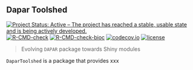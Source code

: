 ## Dapar Toolshed

<!-- badges: start -->
[![Project Status: Active – The project has reached a stable, usable state and is being actively developed.](https://www.repostatus.org/badges/latest/active.svg)](https://www.repostatus.org/#active)
[![R-CMD-check](https://github.com/samWieczorek/DaparToolshed/workflows/R-CMD-check/badge.svg)](https://github.com/samWieczorek/DaparToolshed/actions)
[![R-CMD-check-bioc](https://github.com/samWieczorek/DaparToolshed/workflows/R-CMD-check-bioc/badge.svg)](https://github.com/samWieczorek/DaparToolshed/actions?query=workflow%3AR-CMD-check-bioc)
[![codecov.io](https://codecov.io/github/samWieczorek/DaparToolshed/coverage.svg?branch=master)](https://codecov.io/github/samWieczorek/DaparToolshed?branch=master)
[![license](https://img.shields.io/badge/license-Artistic--2.0-brightgreen.svg)](https://opensource.org/licenses/Artistic-2.0)
<!-- badges: end -->
> Evolving `DAPAR` package towards Shiny modules




`DaparToolshed` is a package that provides xxx

